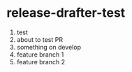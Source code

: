# release-drafter-test

1. test
2. about to test PR
3. something on develop
3. feature branch 1
4. feature branch 2

